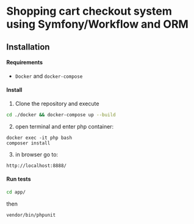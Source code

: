 # Shopping cart checkout system using Symfony/Workflow and ORM

## Installation
#### Requirements
- `Docker` and `docker-compose`

#### Install
1. Clone the repository and execute
```sh
cd ./docker && docker-compose up --build
```
2. open terminal and enter php container:
```
docker exec -it php bash
composer install
```

3. in browser go to:
```
http://localhost:8888/
```

#### Run tests
```sh
cd app/
```
then
```sh
vendor/bin/phpunit
```
